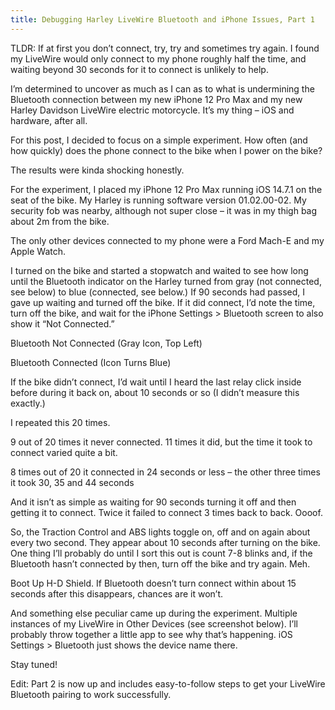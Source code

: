 ```yaml
---
title: Debugging Harley LiveWire Bluetooth and iPhone Issues, Part 1
---
```


TLDR: If at first you don&#8217;t connect, try, try and sometimes try again. I found my LiveWire would only connect to my phone roughly half the time, and waiting beyond 30 seconds for it to connect is unlikely to help.



I&#8217;m determined to uncover as much as I can as to what is undermining the Bluetooth connection between my new iPhone 12 Pro Max and my new Harley Davidson LiveWire electric motorcycle. It&#8217;s my thing &#8211; iOS and hardware, after all.



For this post, I decided to focus on a simple experiment. How often (and how quickly) does the phone connect to the bike when I power on the bike?



The results were kinda shocking honestly.



For the experiment, I placed my iPhone 12 Pro Max running iOS 14.7.1 on the seat of the bike. My Harley is running software version 01.02.00-02. My security fob was nearby, although not super close &#8211; it was in my thigh bag about 2m from the bike.



The only other devices connected to my phone were a Ford Mach-E and my Apple Watch.



I turned on the bike and started a stopwatch and waited to see how long until the Bluetooth indicator on the Harley turned from gray (not connected, see below) to blue (connected, see below.) If 90 seconds had passed, I gave up waiting and turned off the bike. If it did connect, I&#8217;d note the time, turn off the bike, and wait for the iPhone Settings &gt; Bluetooth screen to also show it &#8220;Not Connected.&#8221;



Bluetooth Not Connected (Gray Icon, Top Left)



Bluetooth Connected (Icon Turns Blue)



If the bike didn&#8217;t connect, I&#8217;d wait until I heard the last relay click inside before during it back on, about 10 seconds or so (I didn&#8217;t measure this exactly.)



I repeated this 20 times.



9 out of 20 times it never connected. 11 times it did, but the time it took to connect varied quite a bit.



8 times out of 20 it connected in 24 seconds or less &#8211; the other three times it took 30, 35 and 44 seconds



And it isn&#8217;t as simple as waiting for 90 seconds turning it off and then getting it to connect. Twice it failed to connect 3 times back to back. Oooof.



So, the Traction Control and ABS lights toggle on, off and on again about every two second. They appear about 10 seconds after turning on the bike. One thing I&#8217;ll probably do until I sort this out is count 7-8 blinks and, if the Bluetooth hasn&#8217;t connected by then, turn off the bike and try again. Meh.



Boot Up H-D Shield. If Bluetooth doesn&#8217;t turn connect within about 15 seconds after this disappears, chances are it won&#8217;t.



And something else peculiar came up during the experiment.  Multiple instances of my LiveWire in Other Devices (see screenshot below). I&#8217;ll probably throw together a little app to see why that&#8217;s happening. iOS Settings &gt; Bluetooth just shows the device name there.







Stay tuned!



Edit: Part 2 is now up and includes easy-to-follow steps to get your LiveWire Bluetooth pairing to work successfully.
